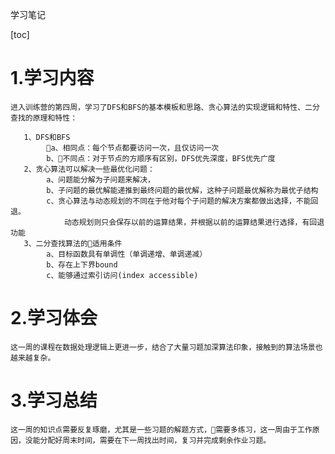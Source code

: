 学习笔记

[toc]

# 1.学习内容
    进入训练营的第四周，学习了DFS和BFS的基本模板和思路、贪心算法的实现逻辑和特性、二分查找的原理和特性：
       
       1、DFS和BFS
            a、相同点：每个节点都要访问一次，且仅访问一次
            b、不同点：对于节点的方顺序有区别，DFS优先深度，BFS优先广度
       2、贪心算法可以解决一些最优化问题：
            a、问题能分解为子问题来解决，
            b、子问题的最优解能递推到最终问题的最优解，这种子问题最优解称为最优子结构
            c、贪心算法与动态规划的不同在于他对每个子问题的解决方案都做出选择，不能回退。
                动态规划则只会保存以前的运算结果，并根据以前的运算结果进行选择，有回退功能
       3、二分查找算法的适用条件
            a、目标函数具有单调性（单调递增、单调递减）
            b、存在上下界bound
            c、能够通过索引访问(index accessible)

# 2.学习体会

    这一周的课程在数据处理逻辑上更进一步，结合了大量习题加深算法印象，接触到的算法场景也越来越复杂。

# 3.学习总结

    这一周的知识点需要反复琢磨，尤其是一些习题的解题方式，需要多练习，这一周由于工作原因，没能分配好周末时间，需要在下一周找出时间，复习并完成剩余作业习题。

